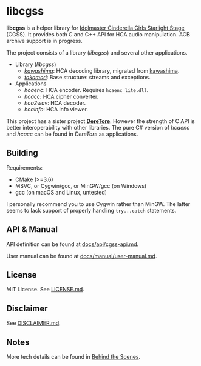 # libcgss

**libcgss** is a helper library for [Idolmaster Cinderella Girls Starlight Stage](http://cinderella.idolmaster.jp/sl-stage/)
(CGSS). It provides both C and C++ API for HCA audio manipulation. ACB archive support
is in progress.

The project consists of a library (*libcgss*) and several other applications.

- Library (*libcgss*)
  - [*kawashima*](http://www.project-imas.com/wiki/Mizuki_Kawashima): HCA decoding library, migrated from [kawashima](https://github.com/hozuki/kawashima).
  - [*takamori*](http://www.project-imas.com/wiki/Aiko_Takamori): Base structure: streams and exceptions.
- Applications
  - *hcaenc*: HCA encoder. Requires `hcaenc_lite.dll`.
  - *hcacc*: HCA cipher converter.
  - *hca2wav*: HCA decoder.
  - *hcainfo*: HCA info viewer.

This project has a sister project [**DereTore**](https://github.com/OpenCGSS/DereTore).
However the strength of C API is better interoperability with other libraries.
The pure C# version of *hcaenc* and *hcacc* can be found in *DereTore* as applications.

## Building

Requirements:

- CMake (>=3.6)
- MSVC, or Cygwin/gcc, or MinGW/gcc (on Windows)
- gcc (on macOS and Linux, untested)

I personally recommend you to use Cygwin rather than MinGW. The latter seems to lack
support of properly handling `try...catch` statements.

## API & Manual

API definition can be found at [docs/api/cgss-api.md](docs/api/cgss-api.md).

User manual can be found at [docs/manual/user-manual.md](docs/manual/user-manual.md).

## License

MIT License. See [LICENSE.md](LICENSE.md).

## Disclaimer

See [DISCLAIMER.md](DISCLAIMER.md).

## Notes

More tech details can be found in [Behind the Scenes](docs/behind-the-scenes.md).

